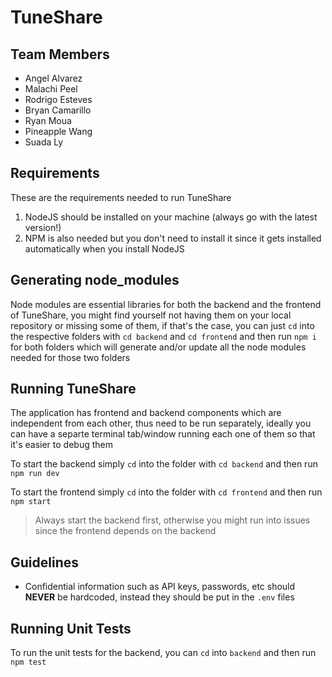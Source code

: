 # TuneShare

## Team Members
* Angel Alvarez
* Malachi Peel
* Rodrigo Esteves
* Bryan Camarillo
* Ryan Moua
* Pineapple Wang
* Suada Ly

## Requirements
These are the requirements needed to run TuneShare

1. NodeJS should be installed on your machine (always go with the latest version!)
2. NPM is also needed but you don't need to install it since it gets installed automatically when you install NodeJS

## Generating node_modules
Node modules are essential libraries for both the backend and the frontend of TuneShare, you might find yourself not having them on your local repository or missing some of them, if that's the case, you can just `cd` into the respective folders with `cd backend` and `cd frontend` and then run `npm i` for both folders which will generate and/or update all the node modules needed for those two folders


## Running TuneShare
The application has frontend and backend components which are independent from each other, thus need to be run separately, ideally you can have a separte terminal tab/window running each one of them so that it's easier to debug them

To start the backend simply `cd` into the folder with `cd backend` and then run `npm run dev`

To start the frontend simply `cd` into the folder with `cd frontend` and then run `npm start`

> Always start the backend first, otherwise you might run into issues since the frontend depends on the backend


## Guidelines
- Confidential information such as API keys, passwords, etc should **NEVER** be hardcoded, instead they should be put in the `.env` files

## Running Unit Tests
To run the unit tests for the backend, you can `cd` into `backend` and then run 
`npm test`